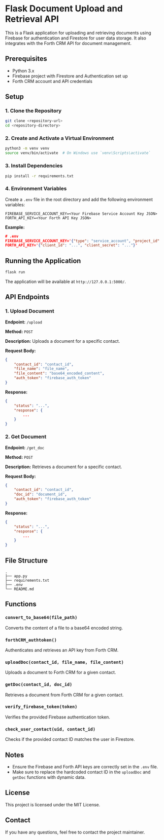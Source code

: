
# Flask Document Upload and Retrieval API

This is a Flask application for uploading and retrieving documents using Firebase for authentication and Firestore for user data storage. It also integrates with the Forth CRM API for document management.

## Prerequisites

- Python 3.x
- Firebase project with Firestore and Authentication set up
- Forth CRM account and API credentials

## Setup

### 1. Clone the Repository

```sh
git clone <repository-url>
cd <repository-directory>
```

### 2. Create and Activate a Virtual Environment

```sh
python3 -m venv venv
source venv/bin/activate  # On Windows use `venv\Scripts\activate`
```

### 3. Install Dependencies

```sh
pip install -r requirements.txt
```

### 4. Environment Variables

Create a `.env` file in the root directory and add the following environment variables:

```
FIREBASE_SERVICE_ACCOUNT_KEY=<Your Firebase Service Account Key JSON>
FORTH_API_KEY=<Your Forth API Key JSON>
```

**Example:**

```json
# .env
FIREBASE_SERVICE_ACCOUNT_KEY='{"type": "service_account", "project_id": "...", ...}'
FORTH_API_KEY='{"client_id": "...", "client_secret": "..."}'
```

## Running the Application

```sh
flask run
```

The application will be available at `http://127.0.0.1:5000/`.

## API Endpoints

### 1. Upload Document

**Endpoint:** `/upload`

**Method:** `POST`

**Description:** Uploads a document for a specific contact.

**Request Body:**

```json
{
    "contact_id": "contact_id",
    "file_name": "file_name",
    "file_content": "base64_encoded_content",
    "auth_token": "firebase_auth_token"
}
```

**Response:**

```json
{
    "status": "...",
    "response": {
        ...
    }
}
```

### 2. Get Document

**Endpoint:** `/get_doc`

**Method:** `POST`

**Description:** Retrieves a document for a specific contact.

**Request Body:**

```json
{
    "contact_id": "contact_id",
    "doc_id": "document_id",
    "auth_token": "firebase_auth_token"
}
```

**Response:**

```json
{
    "status": "...",
    "response": {
        ...
    }
}
```

## File Structure

```
.
├── app.py
├── requirements.txt
├── .env
└── README.md
```

## Functions

### `convert_to_base64(file_path)`

Converts the content of a file to a base64 encoded string.

### `forthCRM_authtoken()`

Authenticates and retrieves an API key from Forth CRM.

### `uploadDoc(contact_id, file_name, file_content)`

Uploads a document to Forth CRM for a given contact.

### `getDoc(contact_id, doc_id)`

Retrieves a document from Forth CRM for a given contact.

### `verify_firebase_token(token)`

Verifies the provided Firebase authentication token.

### `check_user_contact(uid, contact_id)`

Checks if the provided contact ID matches the user in Firestore.

## Notes

- Ensure the Firebase and Forth API keys are correctly set in the `.env` file.
- Make sure to replace the hardcoded contact ID in the `uploadDoc` and `getDoc` functions with dynamic data.

## License

This project is licensed under the MIT License.

## Contact

If you have any questions, feel free to contact the project maintainer.
